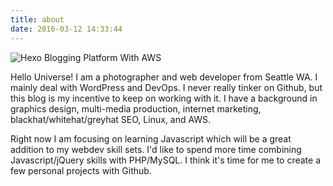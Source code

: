 ```yaml
---
title: about
date: 2016-03-12 14:33:44
---
```

![Hexo Blogging Platform With AWS](http://i.imgur.com/UyY1vO3.png)

Hello Universe! I am a photographer and web developer from Seattle WA. I mainly deal with  WordPress and DevOps. I never really tinker on Github, but this blog is my incentive to keep on working with it. I have a background in graphics design, multi-media production, internet marketing, blackhat/whitehat/greyhat SEO, Linux, and AWS.

Right now I am focusing on learning Javascript which will be a great addition to my webdev skill sets. I'd like to spend more time combining Javascript/jQuery skills with PHP/MySQL. I think it's time for me to create a few personal projects with Github.
